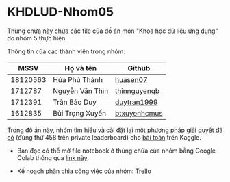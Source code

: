 # KHDLUD-Nhom05

Thùng chứa này chứa các file của đồ án môn "Khoa học dữ liệu ứng dụng" do nhóm 5 thực hiện.

Thông tin của các thành viên trong nhóm:

| MSSV     | Họ và tên          | Github    |
| -------- | ------------------ | ------- |
| 18120563 | Hứa Phú Thành      | [huasen07](https://github.com/huasen07) |
| 1712787  | Nguyễn Văn Thìn    | [thinnguyenqb](https://github.com/thinnguyenqb) |
| 1712391  | Trần Bảo Duy       | [duytran1999](https://github.com/duytran1999) |
| 1612835  | Bùi Trọng Xuyến    | [btxuyenhcmus](https://github.com/btxuyenhcmus) |

Trong đồ án này, nhóm tìm hiểu và cài đặt lại [một phương pháp giải quyết đã có]() (đứng thứ 458 trên private leaderboard) cho [bài toán]() trên Kaggle. 
- Bạn đọc có thể mở file notebook ở thùng chứa của nhóm bằng Google Colab thông qua [link này]().

- Kế hoạch phân chia công việc của nhóm: [Trello]()
